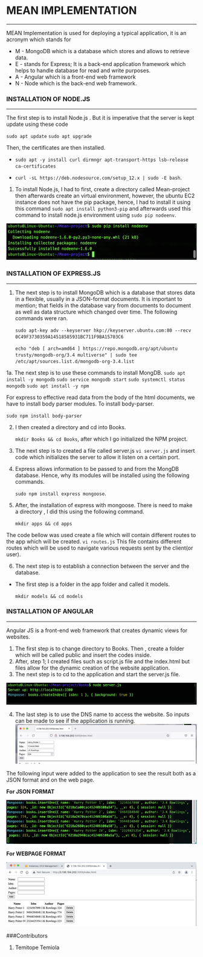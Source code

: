 # MEAN IMPLEMENTATION 
---
MEAN Implementation is used for deploying a typical application, it is an acronym which stands for 
* M - MongoDB which is a database which stores and allows to retrieve data. 
* E - stands for Express; It is a back-end application framework which helps to handle database for read and write purposes.   
* A - Angular which is a front-end web framework
* N - Node which is the back-end web framework.


### INSTALLATION OF NODE.JS 
---
The first step is to install Node.js . But it is imperative that the server is kept update using these code

`sudo apt update`
`sudo apt upgrade`

Then, the certificates are then installed.

* `sudo apt -y install curl dirmngr apt-transport-https lsb-release ca-certificates `

*   `curl -sL https://deb.nodesource.com/setup_12.x | sudo -E bash`.


1. To install Node.js, I had to first, create a directory called Mean-project then afterwards create an virtual environment, however, the ubuntu EC2 instance does not have the pip package, hence, I had to install it using this command `sudo apt install python3-pip`  and afterwards used this command to install node.js environment  using `sudo pip nodeenv`.

![node](./images/nodeenv.png)

### INSTALLATION OF EXPRESS.JS
---

1. The next step is to install MongoDB which is a database that stores data in a flexible, usually in a JSON-format documents. It is important to mention; that fields in the database vary from documents to document as well as data structure which changed over time.
The following commands were ran.

    `sudo apt-key adv --keyserver hkp://keyserver.ubuntu.com:80 --recv 0C49F3730359A14518585931BC711F9BA15703C6`


    `echo "deb [ arch=amd64 ] https://repo.mongodb.org/apt/ubuntu trusty/mongodb-org/3.4 multiverse" | sudo tee /etc/apt/sources.list.d/mongodb-org-3.4.list`

1a. The next step is to use these commands to install MongDB. 
    `sudo apt install -y mongodb`
    `sudo service mongodb start`
    `sudo systemctl status mongodb`
    `sudo apt install -y npm`

For express to effective read data from the body of the html documents, we have to install body parser modules. To install body-parser.

`sudo npm install body-parser`

2. I then created a directory and cd into Books.

    `mkdir Books && cd Books`, after which I go initialized the NPM project.

3. The next step is to created a file called server.js
`vi server.js` and insert code which initializes the server to allow it listen on a certain port.

4. Express allows information to be passed to and from the MongDB database. Hence, why its modules will be installed using the following commands.

    `sudo npm install express mongoose`.


5. After, the installation of express with mongoose. There is need to make a directory , I did this using the following command.

    `mkdir apps && cd apps`

The code bellow was used create a file which will contain different routes to the app which will be created. 
    `vi routes.js`
This file contains different routes which will be used to navigate various requests sent by the client(or user). 

6. The next step is to establish a  connection between the server and the database.
- The first step is a folder in the app folder and called it models. 

    `mkdir models && cd models`

### INSTALLATION OF ANGULAR
---
Angular JS is a front-end web framework that creates dynamic views for websites.
1. The first step is to change directory to Books. Then , create a folder which will be called public and insert the codes inside. 
2. After, step 1; I created files such as script.js file and the index.html but files allow for the dynamic creation of the  website application.
3. The next step is to cd to the application and start the server.js file. 

![server](./images/server.png)

4. The last step is to use the DNS name to access the website. So inputs can be made to see if the application is running.
![website](./images/webrun.png)

The following input were added to the application to see the result both as a JSON format and on the web page.

**For JSON FORMAT**

![books](./images/bookjson.png)

**For WEBPAGE FORMAT**

![books](./images/webpage.png)

































###Contributors
1. Temitope Temiola
